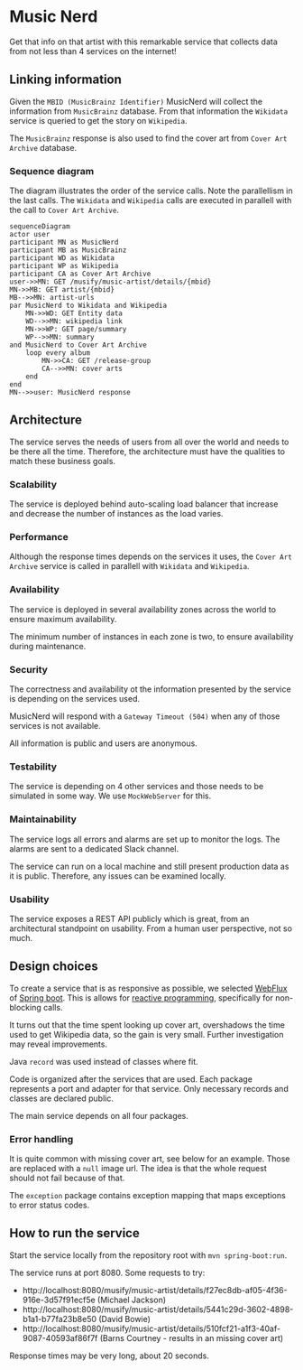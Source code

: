 # Music Nerd

Get that info on that artist with this remarkable service that collects data from not less than 4 services on the internet!

## Linking information

Given the `MBID (MusicBrainz Identifier)` MusicNerd will collect the information from `MusicBrainz` database. From that information the `Wikidata` service is queried to get the story on `Wikipedia`.

The `MusicBrainz` response is also used to find the cover art from `Cover Art Archive` database.

### Sequence diagram

The diagram illustrates the order of the service calls. Note the parallellism in the last calls. The `Wikidata` and `Wikipedia` calls are executed in parallell with the call to `Cover Art Archive`.

```mermaid
sequenceDiagram
actor user
participant MN as MusicNerd
participant MB as MusicBrainz
participant WD as Wikidata
participant WP as Wikipedia
participant CA as Cover Art Archive
user->>MN: GET /musify/music-artist/details/{mbid} 
MN->>MB: GET artist/{mbid}
MB-->>MN: artist-urls
par MusicNerd to Wikidata and Wikipedia
    MN->>WD: GET Entity data
    WD-->>MN: wikipedia link
    MN->>WP: GET page/summary
    WP-->>MN: summary
and MusicNerd to Cover Art Archive
    loop every album
        MN->>CA: GET /release-group
        CA-->>MN: cover arts
    end
end
MN-->>user: MusicNerd response
```

## Architecture

The service serves the needs of users from all over the world and needs to be there all the time. Therefore, the architecture must have the qualities to match these business goals.

### Scalability
The service is deployed behind auto-scaling load balancer that increase and decrease the number of instances as the load varies.

### Performance
Although the response times depends on the services it uses, the `Cover Art Archive` service is called in parallell with `Wikidata` and `Wikipedia`. 

### Availability
The service is deployed in several availability zones across the world to ensure maximum availability.

The minimum number of instances in each zone is two, to ensure availability during maintenance.

### Security
The correctness and availability ot the information presented by the service is depending on the services used. 

MusicNerd will respond with a `Gateway Timeout (504)` when any of those services is not available.

All information is public and users are anonymous.

### Testability
The service is depending on 4 other services and those needs to be simulated in some way. 
We use `MockWebServer` for this.

### Maintainability
The service logs all errors and alarms are set up to monitor the logs. The alarms are sent to a dedicated Slack channel.

The service can run on a local machine and still present production data as it is public. Therefore, any issues can be examined locally.

### Usability
The service exposes a REST API publicly which is great, from an architectural standpoint on usability.
From a human user perspective, not so much.

## Design choices

To create a service that is as responsive as possible, we selected [WebFlux](https://docs.spring.io/spring-framework/docs/current/reference/html/web-reactive.html) of [Spring boot](https://spring.io/projects/spring-boot). This is allows for 
[reactive programming](https://www.reactivemanifesto.org/), specifically for non-blocking calls. 

It turns out that the time spent looking up cover art, overshadows the time used to get Wikipedia data, so the gain is 
very small. Further investigation may reveal improvements.

Java `record` was used instead of classes where fit.

Code is organized after the services that are used. Each package represents a port and adapter for that service. Only necessary records and classes are declared public.

The main service depends on all four packages.

### Error handling
It is quite common with missing cover art, see below for an example. Those are replaced with a `null` image url. The idea is that the whole request should not fail because of that.

The `exception` package contains exception mapping that maps exceptions to error status codes.

## How to run the service

Start the service locally from the repository root with `mvn spring-boot:run`.

The service runs at port 8080. Some requests to try:
- http://localhost:8080/musify/music-artist/details/f27ec8db-af05-4f36-916e-3d57f91ecf5e (Michael Jackson)
- http://localhost:8080/musify/music-artist/details/5441c29d-3602-4898-b1a1-b77fa23b8e50 (David Bowie)
- http://localhost:8080/musify/music-artist/details/510fcf21-a1f3-40af-9087-40593af86f7f (Barns Courtney - results in an missing cover art)

Response times may be very long, about 20 seconds.
